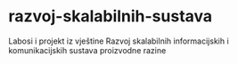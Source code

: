 # razvoj-skalabilnih-sustava
Labosi i projekt iz vještine Razvoj skalabilnih informacijskih i komunikacijskih sustava proizvodne razine
